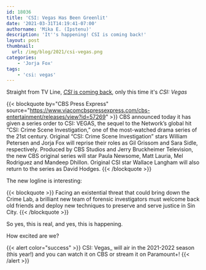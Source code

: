 ```yaml
---
id: 18036
title: 'CSI: Vegas Has Been Greenlit'
date: '2021-03-31T14:19:41-07:00'
authorname: 'Mika E. (Ipstenu)'
description: 'It''s happening! CSI is coming back!'
layout: post
thumbnail:
  url: /img/blog/2021/csi-vegas.png
categories:
    - 'Jorja Fox'
tags:
    - 'csi: vegas'
---
```


Straight from TV Line, [_CSI_ is coming back](https://tvline.com/2021/03/31/csi-vegas-reboot-series-order-wallace-langham-hodges/), only this time it's _CSI: Vegas_

{{< blockquote by="CBS Press Express" source="https://www.viacomcbspressexpress.com/cbs-entertainment/releases/view?id=57269" >}}
CBS announced today it has given a series order to CSI: VEGAS, the sequel to the Network’s global hit “CSI: Crime Scene Investigation,” one of the most-watched drama series of the 21st century. Original “CSI: Crime Scene Investigation” stars William Petersen and Jorja Fox will reprise their roles as Gil Grissom and Sara Sidle, respectively. Produced by CBS Studios and Jerry Bruckheimer Television, the new CBS original series will star Paula Newsome, Matt Lauria, Mel Rodriguez and Mandeep Dhillon. Original CSI star Wallace Langham will also return to the series as David Hodges.
{{< /blockquote >}}

The new logline is interesting:

{{< blockquote >}}
Facing an existential threat that could bring down the Crime Lab, a brilliant new team of forensic investigators must welcome back old friends and deploy new techniques to preserve and serve justice in Sin City.
{{< /blockquote >}}

So yes, this is real, and yes, this is happening.

How excited are we?

{{< alert color="success" >}}
    CSI: Vegas_ will air in the 2021-2022 season (this year!) and you can watch it on CBS or stream it on Paramount+!
{{< /alert >}}
